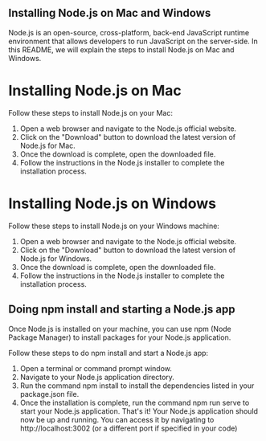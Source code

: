 ## Installing Node.js on Mac and Windows
Node.js is an open-source, cross-platform, back-end JavaScript runtime environment that allows developers to run JavaScript on the server-side. In this README, we will explain the steps to install Node.js on Mac and Windows.

# Installing Node.js on Mac
Follow these steps to install Node.js on your Mac:

1. Open a web browser and navigate to the Node.js official website.
2. Click on the "Download" button to download the latest version of Node.js for Mac.
3. Once the download is complete, open the downloaded file.
4. Follow the instructions in the Node.js installer to complete the installation process.
# Installing Node.js on Windows
Follow these steps to install Node.js on your Windows machine:

1. Open a web browser and navigate to the Node.js official website.
2. Click on the "Download" button to download the latest version of Node.js for Windows.
3. Once the download is complete, open the downloaded file.
4. Follow the instructions in the Node.js installer to complete the installation process.
## Doing npm install and starting a Node.js app
Once Node.js is installed on your machine, you can use npm (Node Package Manager) to install packages for your Node.js application.

Follow these steps to do npm install and start a Node.js app:

1. Open a terminal or command prompt window.
2. Navigate to your Node.js application directory.
3. Run the command npm install to install the dependencies listed in your package.json file.
4. Once the installation is complete, run the command npm run serve to start your Node.js application.
That's it! Your Node.js application should now be up and running. You can access it by navigating to http://localhost:3002 (or a different port if specified in your code)
